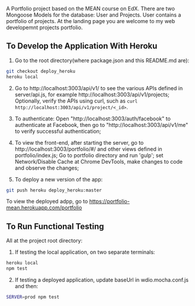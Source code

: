 A Portfolio project based on the MEAN course on EdX.
There are two Mongoose Models for the database: User and Projects. User contains a
portfolio of projects. At the landing page you are welcome to my web developemnt
projects portfolio.

## To Develop the Application With Heroku

1. Go to the root directory(where package.json and this README.md are):
```sh
git checkout deploy_heroku
heroku local
```
2. Go to http://localhost:3003/api/v1/<route> to see the various APIs defined in
server/api.js, for example http://localhost:3003/api/v1/projects; Optionally, verify the
APIs using curl, such as `curl http://localhost:3003/api/v1/project/<_id>`.

3. To authenticate: Open "http://localhost:3003/auth/facebook" to authenticate at
Facebook, then go to "http://localhost:3003/api/v1/me" to verify successful
authentication;

4. To view the front-end, after starting the server, go to
http://localhost:3003/portfolio/#/ and other views defined in portfolio/index.js; Go to
portfolio directory and run 'gulp'; set Network/Disable Cache at Chrome DevTools, make
changes to code and observe the changes;

5. To deploy a new version of the app:
```sh
git push heroku deploy_heroku:master
```
To view the deployed adpp, go to https://portfolio-mean.herokuapp.com/portfolio

## To Run Functional Testing

All at the project root directory:

1. If testing the local application, on two separate terminals:
```sh
heroku local
npm test
```
2. If testing a deployed application, update baseUrl in wdio.mocha.conf.js and then:
```sh
SERVER=prod npm test
```
